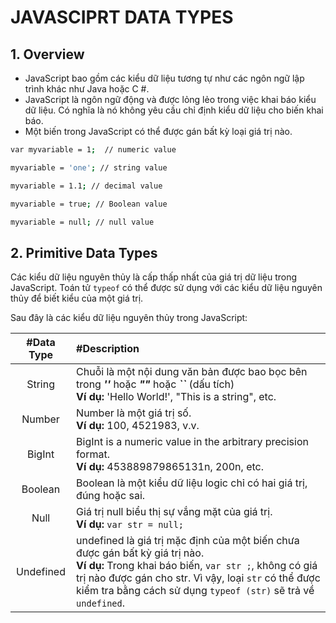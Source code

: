 # JAVASCIPRT DATA TYPES

## 1. Overview
- JavaScript bao gồm các kiểu dữ liệu tương tự như các ngôn ngữ lập trình khác như Java hoặc C #.
- JavaScript là ngôn ngữ động và được lỏng lẻo trong việc khai báo kiểu dữ liệu. Có nghĩa là nó không yêu cầu chỉ định kiểu dữ liệu cho biến khai báo.
- Một biến trong JavaScript có thể được gán bất kỳ loại giá trị nào.

```bash
var myvariable = 1;  // numeric value

myvariable = 'one'; // string value

myvariable = 1.1; // decimal value

myvariable = true; // Boolean value

myvariable = null; // null value
```

## 2. Primitive Data Types
Các kiểu dữ liệu nguyên thủy là cấp thấp nhất của giá trị dữ liệu trong JavaScript.
Toán tử `typeof` có thể được sử dụng với các kiểu dữ liệu nguyên thủy để biết kiểu của một giá trị.

Sau đây là các kiểu dữ liệu nguyên thủy trong JavaScript:

| #Data Type | #Description                                             |
| :--------: | :------------------------------------------------------- |
| String     |Chuỗi là một nội dung văn bản được bao bọc bên trong ***''*** hoặc ***""*** hoặc ***``*** (dấu tích) <br />**Ví dụ:** 'Hello World!', "This is a string", etc.|
| Number     | Number là một giá trị số. <br />**Ví dụ:** 100, 4521983, v.v.|
| BigInt     |BigInt is a numeric value in the arbitrary precision format. <br />**Ví dụ:** 453889879865131n, 200n, etc.|
| Boolean    |Boolean là một kiểu dữ liệu logic chỉ có hai giá trị, đúng hoặc sai.|
| Null       |Giá trị null biểu thị sự vắng mặt của giá trị. <br />**Ví dụ:** `var str = null;`|
| Undefined  |undefined là giá trị mặc định của một biến chưa được gán bất kỳ giá trị nào.<br />**Ví dụ:** Trong khai báo biến, `var str ;`, không có giá trị nào được gán cho str. Vì vậy, loại `str` có thể được kiểm tra bằng cách sử dụng `typeof (str)` sẽ trả về `undefined`.|

